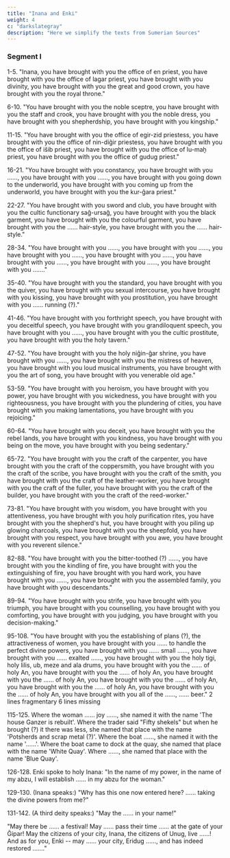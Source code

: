 ```yaml
---
title: "Inana and Enki"
weight: 4
c: "darkslategray"
description: "Here we simplify the texts from Sumerian Sources"
---
```



### Segment I

1-5. "Inana, you have brought with you the office of en priest, you have brought with you the office of lagar priest, you have brought with you divinity, you have brought with you the great and good crown, you have brought with you the royal throne."

6-10. "You have brought with you the noble sceptre, you have brought with you the staff and crook, you have brought with you the noble dress, you have brought with you shepherdship, you have brought with you kingship."

11-15. "You have brought with you the office of egir-zid priestess, you have brought with you the office of nin-diĝir priestess, you have brought with you the office of išib priest, you have brought with you the office of lu-maḫ priest, you have brought with you the office of gudug priest."

16-21. "You have brought with you constancy, you have brought with you ……, you have brought with you ……, you have brought with you going down to the underworld, you have brought with you coming up from the underworld, you have brought with you the kur-ĝara priest."

22-27. "You have brought with you sword and club, you have brought with you the cultic functionary saĝ-ursaĝ, you have brought with you the black garment, you have brought with you the colourful garment, you have brought with you the …… hair-style, you have brought with you the …… hair-style."

28-34. "You have brought with you ……, you have brought with you ……, you have brought with you ……, you have brought with you ……, you have brought with you ……, you have brought with you ……, you have brought with you ……."

35-40. "You have brought with you the standard, you have brought with you the quiver, you have brought with you sexual intercourse, you have brought with you kissing, you have brought with you prostitution, you have brought with you …… running (?)."

41-46. "You have brought with you forthright speech, you have brought with you deceitful speech, you have brought with you grandiloquent speech, you have brought with you ……, you have brought with you the cultic prostitute, you have brought with you the holy tavern."

47-52. "You have brought with you the holy niĝin-ĝar shrine, you have brought with you ……, you have brought with you the mistress of heaven, you have brought with you loud musical instruments, you have brought with you the art of song, you have brought with you venerable old age."

53-59. "You have brought with you heroism, you have brought with you power, you have brought with you wickedness, you have brought with you righteousness, you have brought with you the plundering of cities, you have brought with you making lamentations, you have brought with you rejoicing."

60-64. "You have brought with you deceit, you have brought with you the rebel lands, you have brought with you kindness, you have brought with you being on the move, you have brought with you being sedentary."

65-72. "You have brought with you the craft of the carpenter, you have brought with you the craft of the coppersmith, you have brought with you the craft of the scribe, you have brought with you the craft of the smith, you have brought with you the craft of the leather-worker, you have brought with you the craft of the fuller, you have brought with you the craft of the builder, you have brought with you the craft of the reed-worker."

73-81. "You have brought with you wisdom, you have brought with you attentiveness, you have brought with you holy purification rites, you have brought with you the shepherd's hut, you have brought with you piling up glowing charcoals, you have brought with you the sheepfold, you have brought with you respect, you have brought with you awe, you have brought with you reverent silence."

82-88. "You have brought with you the bitter-toothed (?) ……, you have brought with you the kindling of fire, you have brought with you the extinguishing of fire, you have brought with you hard work, you have brought with you ……, you have brought with you the assembled family, you have brought with you descendants."

89-94. "You have brought with you strife, you have brought with you triumph, you have brought with you counselling, you have brought with you comforting, you have brought with you judging, you have brought with you decision-making."

95-108. "You have brought with you the establishing of plans (?), the attractiveness of women, you have brought with you …… to handle the perfect divine powers, you have brought with you …… small ……, you have brought with you …… exalted ……, you have brought with you the holy tigi, holy lilis, ub, meze and ala drums, you have brought with you the …… of holy An, you have brought with you the …… of holy An, you have brought with you the …… of holy An, you have brought with you the …… of holy An, you have brought with you the …… of holy An, you have brought with you the …… of holy An, you have brought with you all of the ……, …… beer."
2 lines fragmentary
6 lines missing

115-125. Where the woman …… joy ……, she named it with the name 'The house Ganzer is rebuilt'. Where the trader said "Fifty shekels" but when he brought (?) it there was less, she named that place with the name 'Potsherds and scrap metal (?)'. Where the boat ……, she named it with the name '……'. Where the boat came to dock at the quay, she named that place with the name 'White Quay'. Where ……, she named that place with the name 'Blue Quay'.

126-128. Enki spoke to holy Inana: "In the name of my power, in the name of my abzu, I will establish …… in my abzu for the woman."

129-130. (Inana speaks:) "Why has this one now entered here? …… taking the divine powers from me?"

131-142. (A third deity speaks:) "May the …… in your name!"

"May there be …… a festival! May …… pass their time …… at the gate of your Ĝipar! May the citizens of your city, Inana, the citizens of Unug, live ……! And as for you, Enki -- may …… your city, Eridug ……, and has indeed restored ……."

